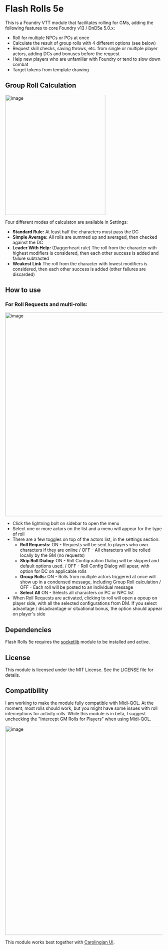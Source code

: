 # Flash Rolls 5e

This is a Foundry VTT module that facilitates rolling for GMs, adding the following features to core Foundry v13 / DnD5e 5.0.x: 
- Roll for multiple NPCs or PCs at once
- Calculate the result of group rolls with 4 different options (see below)
- Request skill checks, saving throws, etc. from single or multiple player actors, adding DCs and bonuses before the request
- Help new players who are unfamiliar with Foundry or tend to slow down combat
- Target tokens from template drawing

## Group Roll Calculation

<img width="320" height="383" alt="image" src="https://github.com/user-attachments/assets/f2f36d65-568e-4907-b362-7b70991a1779" />

Four different modes of calculaton are available in Settings:
  - **Standard Rule:** At least half the characters must pass the DC
  - **Simple Average:** All rolls are summed up and averaged, then checked against the DC
  - **Leader With Help:** (Daggerheart rule) The roll from the character with highest modifiers is considered, then each other success is added and failure subtracted
  - **Weakest Link** The roll from the character with lowest modifiers is considered, then each other success is added (other failures are discarded)

## How to use

### For Roll Requests and multi-rolls:

  <img width="650" alt="image" src="https://github.com/user-attachments/assets/7df899ba-3966-4edb-87c4-0693c17bf36b" />
  
  - Click the lightning bolt on sidebar to open the menu
  - Select one or more actors on the list and a menu will appear for the type of roll
  - There are a few toggles on top of the actors list, in the settings section:
    - **Roll Requests:** ON - Requests will be sent to players who own characters if they are online / OFF - All characters will be rolled locally by the GM (no requests)
    - **Skip Roll Dialog:** ON - Roll Configuration Dialog will be skipped and default options used. / OFF - Roll Config Dialog will apear, with option for DC on applicable rolls
    - **Group Rolls:** ON - Rolls from multiple actors triggered at once will show up in a condensed message, including Group Roll calculation / OFF - Each roll will be posted to an individual message
    - **Select All** ON - Selects all characters on PC or NPC list
  - When Roll Requests are activated, clicking to roll will open a opoup on player side, with all the selected configurations from DM. If you select advantage / disadvantage or situational bonus, the option should appear on player's side

## Dependencies

Flash Rolls 5e requires the [socketlib](https://github.com/manuelVo/foundryvtt-socketlib) module to be installed and active.

## License

This module is licensed under the MIT License. See the LICENSE file for details.

## Compatibility

I am working to make the module fully compatible with Midi-QOL. At the moment, most rolls should work, but you might have some issues with roll interceptions for activity rolls. 
While this module is in beta, I suggest unchecking the "Intercept GM Rolls for Players" when using Midi-QOL.

<img width="702" height="667" alt="image" src="https://github.com/user-attachments/assets/1613a2b9-f0cd-4b86-96fa-50ab6a84831d" />

This module works best together with [Carolingian UI](https://foundryvtt.com/packages/crlngn-ui).

